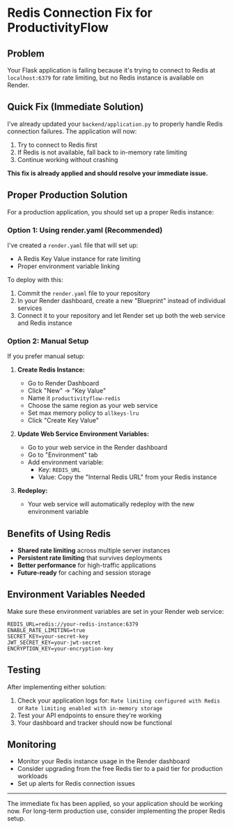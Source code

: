 # Redis Connection Fix for ProductivityFlow

## Problem
Your Flask application is failing because it's trying to connect to Redis at `localhost:6379` for rate limiting, but no Redis instance is available on Render.

## Quick Fix (Immediate Solution)

I've already updated your `backend/application.py` to properly handle Redis connection failures. The application will now:

1. Try to connect to Redis first
2. If Redis is not available, fall back to in-memory rate limiting
3. Continue working without crashing

**This fix is already applied and should resolve your immediate issue.**

## Proper Production Solution

For a production application, you should set up a proper Redis instance:

### Option 1: Using render.yaml (Recommended)

I've created a `render.yaml` file that will set up:
- A Redis Key Value instance for rate limiting
- Proper environment variable linking

To deploy with this:

1. Commit the `render.yaml` file to your repository
2. In your Render dashboard, create a new "Blueprint" instead of individual services
3. Connect it to your repository and let Render set up both the web service and Redis instance

### Option 2: Manual Setup

If you prefer manual setup:

1. **Create Redis Instance:**
   - Go to Render Dashboard
   - Click "New" → "Key Value"
   - Name it `productivityflow-redis`
   - Choose the same region as your web service
   - Set max memory policy to `allkeys-lru`
   - Click "Create Key Value"

2. **Update Web Service Environment Variables:**
   - Go to your web service in the Render dashboard
   - Go to "Environment" tab
   - Add environment variable:
     - Key: `REDIS_URL`
     - Value: Copy the "Internal Redis URL" from your Redis instance

3. **Redeploy:**
   - Your web service will automatically redeploy with the new environment variable

## Benefits of Using Redis

- **Shared rate limiting** across multiple server instances
- **Persistent rate limiting** that survives deployments
- **Better performance** for high-traffic applications
- **Future-ready** for caching and session storage

## Environment Variables Needed

Make sure these environment variables are set in your Render web service:

```
REDIS_URL=redis://your-redis-instance:6379
ENABLE_RATE_LIMITING=true
SECRET_KEY=your-secret-key
JWT_SECRET_KEY=your-jwt-secret
ENCRYPTION_KEY=your-encryption-key
```

## Testing

After implementing either solution:

1. Check your application logs for: `Rate limiting configured with Redis` or `Rate limiting enabled with in-memory storage`
2. Test your API endpoints to ensure they're working
3. Your dashboard and tracker should now be functional

## Monitoring

- Monitor your Redis instance usage in the Render dashboard
- Consider upgrading from the free Redis tier to a paid tier for production workloads
- Set up alerts for Redis connection issues

---

The immediate fix has been applied, so your application should be working now. For long-term production use, consider implementing the proper Redis setup.